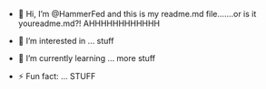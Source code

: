 - 👋 Hi, I’m @HammerFed and this is my readme.md file.......or is it youreadme.md?! AHHHHHHHHHHHH
- 👀 I’m interested in ... stuff
- 🌱 I’m currently learning ... more stuff

- ⚡ Fun fact: ...  STUFF

<!---
HammerFed/HammerFed is a ✨ special ✨ repository because its `README.md` (this file) appears on your GitHub profile.
You can click the Preview link to take a look at your changes.
--->
